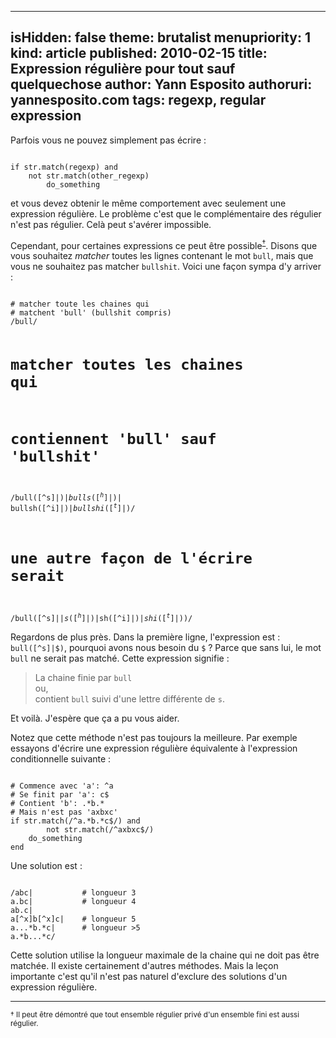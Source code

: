 -----
isHidden:       false
theme: brutalist
menupriority:   1
kind:           article
published: 2010-02-15
title: Expression régulière pour tout sauf quelquechose
author: Yann Esposito
authoruri: yannesposito.com
tags:  regexp, regular expression
-----

Parfois vous ne pouvez simplement pas écrire :

<div><code class="ruby">
if str.match(regexp) and 
    not str.match(other_regexp)
        do_something
</code></div>

et vous devez obtenir le même comportement avec seulement une expression régulière. Le problème c'est que le complémentaire des régulier n'est pas régulier. Celà peut s'avérer impossible.

Cependant, pour certaines expressions ce peut être possible<sup><a href="#note1">&dagger;</a></sup>. Disons que vous souhaitez *matcher* toutes les lignes contenant le mot `bull`, mais que vous ne souhaitez pas matcher `bullshit`. Voici une façon sympa d'y arriver :

<div><code class="ruby">
# matcher toute les chaines qui 
# matchent 'bull' (bullshit compris)
/bull/

# matcher toutes les chaines qui 
# contiennent 'bull' sauf 'bullshit'
/bull([^s]|$)|
bulls([^h]|$)|
bullsh([^i]|$)|
bullshi([^t]|$)/

# une autre façon de l'écrire serait
/bull([^s]|$|s([^h]|$)|sh([^i]|$)|shi([^t]|$))/
</code></div>

Regardons de plus près. Dans la première ligne, l'expression est :
`bull([^s]|$)`, pourquoi avons nous besoin du `$` ?
Parce que sans lui, le mot `bull` ne serait pas matché. Cette expression signifie :

> La chaine finie par `bull`    
> ou,   
> contient `bull` suivi d'une lettre différente de `s`.

Et voilà. J'espère que ça a pu vous aider.

Notez que cette méthode n'est pas toujours la meilleure. Par exemple essayons d'écrire une expression régulière équivalente à l'expression conditionnelle suivante :
<div><code class="ruby">
# Commence avec 'a': ^a
# Se finit par 'a': c$
# Contient 'b': .*b.*
# Mais n'est pas 'axbxc'
if str.match(/^a.*b.*c$/) and 
        not str.match(/^axbxc$/)
    do_something
end
</code></div>

Une solution est :

<div><code class="ruby">
/abc|           # longueur 3
a.bc|           # longueur 4
ab.c|
a[^x]b[^x]c|    # longueur 5
a...*b.*c|      # longueur >5
a.*b...*c/
</code></div>

Cette solution utilise la longueur maximale de la chaine qui ne doit pas être matchée. Il existe certainement d'autres méthodes. Mais la leçon importante c'est qu'il n'est pas naturel d'exclure des solutions d'un expression régulière.

---

<small><a name="note1">&dagger;</a>
Il peut être démontré que tout ensemble régulier privé d'un ensemble fini est aussi régulier.
</small>
